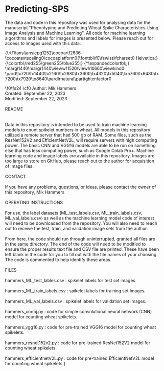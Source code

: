 # Predicting-SPS
The data and code in this repository was used for analysing data for the manuscript "Phenotyping and Predicting Wheat Spike Characteristics Using image Analysis and Machine Learning". All code for machine learning algorithms and labels for images is presented below. Please reach out for access to images used with this data.

{\rtf1\ansi\ansicpg1252\cocoartf2636
\cocoatextscaling0\cocoaplatform0{\fonttbl\f0\fswiss\fcharset0 Helvetica;}
{\colortbl;\red255\green255\blue255;}
{\*\expandedcolortbl;;}
\margl1440\margr1440\vieww11520\viewh10660\viewkind0
\pard\tx720\tx1440\tx2160\tx2880\tx3600\tx4320\tx5040\tx5760\tx6480\tx7200\tx7920\tx8640\pardirnatural\partightenfactor0

\f0\fs24 \cf0 Author: Mik Hammers\
Created: September 22, 2023\
Modified: September 22, 2023\
\
README\
\
\
Data in this repository is intended to be used to train machine learning models to count spikelet numbers in wheat. All models in this repository utilized a remote server that had 500 gb of RAM. Some files, such as the ResNet152V2 and EfficientNetV2L, will require servers with high computing power. The basic CNN and VGG16 models are able to be run on something else that has less computing power, such as Google Colab Pro+. Machine learning code and image labels are available in this repository. Images are too large to store on GitHub, please reach out to the author for acquisition of image files.\
\
CONTACT\
\
If you have any problems, questions, or ideas, please contact the owner of this repository, Mik Hammers.\
\
OPERATING INSTRUCTIONS\
\
For use, the label datasets (ML_test_labels.csv, ML_train_labels.csv, ML_val_labels.csv) as well as the machine learning model code of interest will need to be downloaded from the repository. You will also need to reach out to receive the test, train, and validation image sets from the author. \
\
From here, the code should run through uninterrupted, granted all files are in the same directory. The end of the code will need to be modified to ensure the proper results text file and CSV file are printed. These have been left blank in the code for you to fill out with the file names of your choosing. The code is commented to help identify these areas.\
\
FILES\
\
hammers_ML_test_lables.csv : spikelet labels for test set images.\
\
hammers_ML_train_labels.csv : spikelet labels for training set images.\
\
hammers_ML_val_labels.csv : spikelet labels for validation set images.\
\
hammers_cnn5j.py : code for simple convolutional neural network (CNN) model for counting wheat spikelets.\
\
hammers_vgg16.py : code for pre-trained VGG16 model for counting wheat spikelets.\
\
hammers_resnet152v2.py : code for pre-trained ResNet152V2 model for counting wheat spikelets.\
\
hammers_efficientnetV2L.py : code for pre-trained EfficientNetV2L model for counting wheat spikelets.}
